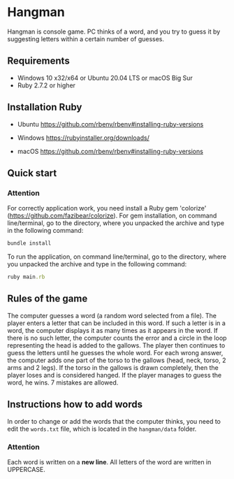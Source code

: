 Hangman
=

Hangman is console game. PC thinks of a word, and you try to guess it by suggesting letters within a certain number
of guesses.

Requirements
-

* Windows 10 x32/x64 or Ubuntu 20.04 LTS or macOS Big Sur
* Ruby 2.7.2  or higher

Installation Ruby
-

* Ubuntu
<https://github.com/rbenv/rbenv#installing-ruby-versions>

* Windows
<https://rubyinstaller.org/downloads/>

* macOS
<https://github.com/rbenv/rbenv#installing-ruby-versions>

Quick start
-

### Attention

For correctly application work, you need install a Ruby gem 'colorize' (<https://github.com/fazibear/colorize>).
For gem installation, on command line/terminal, go to the directory, where you unpacked the archive and type in the
following command:

```ruby
bundle install
```

To run the application, on command line/terminal, go to the directory, where you unpacked the archive and type in the
following command:

```ruby
ruby main.rb
```

Rules of the game
-

The computer guesses a word (a random word selected from a file). The player enters a letter that can be included in
this word. If such a letter is in a word, the computer displays it as many times as it appears in the word. If there is
no such letter, the computer counts the error and a circle in the loop representing the head is added to the gallows.
The player then continues to guess the letters until he guesses the whole word. For each wrong answer, the computer adds
one part of the torso to the gallows (head, neck, torso, 2 arms and 2 legs).
If the torso in the gallows is drawn completely, then the player loses and is considered hanged. If the player manages
to guess the word, he wins. 7 mistakes are allowed.

Instructions how to add words
-

In order to change or add the words that the computer thinks, you need to edit the `words.txt` file, which is located
in the `hangman/data` folder.

### Attention

Each word is written on a **new line**. All letters of the word are written in UPPERCASE.
